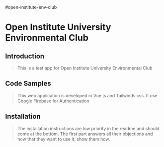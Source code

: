 #open-institute-env-club

# Open Institute University Environmental Club

## Introduction

> This is a test  app for Open Institute University Environmental Club

## Code Samples

> This web application is developed in Vue.js  and Tailwinds css. It use Google Firebase for Authentication

## Installation

> The installation instructions are low priority in the readme and should come at the bottom. The first part answers all their objections and now that they want to use it, show them how.